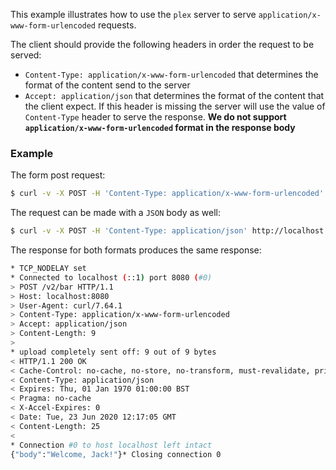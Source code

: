 This example illustrates how to use the `plex` server to serve `application/x-www-form-urlencoded` requests.

The client should provide the following headers in order the request to be served:

- `Content-Type: application/x-www-form-urlencoded` that determines the format of the content send to the server
- `Accept: application/json` that determines the format of the content that the client expect. If this header is missing the server will use the value of `Content-Type` header to serve the response. **We do not support `application/x-www-form-urlencoded` format in the response body**

### Example

The form post request:

```bash
$ curl -v -X POST -H 'Content-Type: application/x-www-form-urlencoded' -H 'Accept: application/json' http://localhost:8080/v2/bar -d 'name=Jack' 
```

The request can be made with a `JSON` body as well:

```bash
$ curl -v -X POST -H 'Content-Type: application/json' http://localhost:8080/v2/bar -d '{"name":"Jack"}' 
```

The response for both formats produces the same response:

```bash
* TCP_NODELAY set
* Connected to localhost (::1) port 8080 (#0)
> POST /v2/bar HTTP/1.1
> Host: localhost:8080
> User-Agent: curl/7.64.1
> Content-Type: application/x-www-form-urlencoded
> Accept: application/json
> Content-Length: 9
>
* upload completely sent off: 9 out of 9 bytes
< HTTP/1.1 200 OK
< Cache-Control: no-cache, no-store, no-transform, must-revalidate, private, max-age=0
< Content-Type: application/json
< Expires: Thu, 01 Jan 1970 01:00:00 BST
< Pragma: no-cache
< X-Accel-Expires: 0
< Date: Tue, 23 Jun 2020 12:17:05 GMT
< Content-Length: 25
<
* Connection #0 to host localhost left intact
{"body":"Welcome, Jack!"}* Closing connection 0
```
